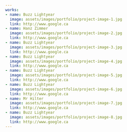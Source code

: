 ```yaml
---
works:
- name: Buzz Lightyear
  image: assets/images/portfolio/project-image-1.jpg
  link: http://www.google.ca
- name: Hanz Zimmer
  image: assets/images/portfolio/project-image-2.jpg
  link: http://www.google.ca
- name: Buzz Lightyear
  image: assets/images/portfolio/project-image-3.jpg
  link: http://www.google.ca
- name: Buzz Lightyear
  image: assets/images/portfolio/project-image-4.jpg
  link: http://www.google.ca
- name: Buzz Lightyear
  image: assets/images/portfolio/project-image-5.jpg
  link: http://www.google.ca
- name: Buzz Lightyear
  image: assets/images/portfolio/project-image-6.jpg
  link: http://www.google.ca
- name: Mr Hilter
  image: assets/images/portfolio/project-image-7.jpg
  link: http://www.google.ca
- name: Buzz Lightyear
  image: assets/images/portfolio/project-image-8.jpg
  link: http://www.google.ca
---
```


